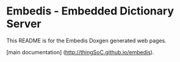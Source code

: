 # Embedis - Embedded Dictionary Server 

This README is for the Embedis Doxgen generated web pages.

[main documentation] (http://thingSoC.github.io/embedis).

